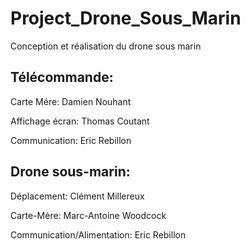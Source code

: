 # Project_Drone_Sous_Marin
Conception et réalisation du drone sous marin

## Télécommande: 
Carte Mére: Damien Nouhant

Affichage écran: Thomas Coutant

Communication: Eric Rebillon

## Drone sous-marin:
Déplacement: Clément Millereux

Carte-Mère: Marc-Antoine Woodcock

Communication/Alimentation: Eric Rebillon

